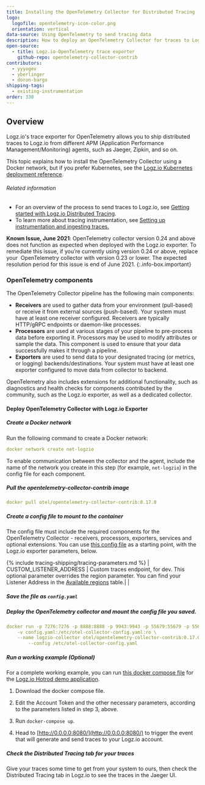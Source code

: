 ```yaml
---
title: Installing the OpenTelemetry Collector for Distributed Tracing
logo:
  logofile: opentelemetry-icon-color.png
  orientation: vertical
data-source: Using OpenTelemetry to send tracing data
description: How to deploy an OpenTelemetry Collector for traces to Logz.io
open-source:
  - title: Logz.io-OpenTelemetry trace exporter
    github-repo: opentelemetry-collector-contrib
contributors:
  - yyyogev
  - yberlinger
  - doron-bargo
shipping-tags:
  - existing-instrumentation
order: 330
---
```

## Overview

Logz.io's trace exporter for OpenTelemetry allows you to ship distributed traces to Logz.io from different APM (Application Performance Management/Monitoring) agents, such as Jaeger, Zipkin, and so on.

This topic explains how to install the OpenTelemetry Collector using a Docker network, but if you prefer Kubernetes, see the [Logz.io Kubernetes deployment reference](https://docs.logz.io/user-guide/distributed-tracing/k8s-deployment).  

###### Related information
+ For an overview of the process to send traces to Logz.io, see [Getting started with Logz.io Distributed Tracing](https://docs.logz.io/user-guide/distributed-tracing/getting-started-tracing). 
+ To learn more about tracing instrumentation, see [Setting up instrumentation and ingesting traces.](https://docs.logz.io/user-guide/distributed-tracing/tracing-instrumentation)



<!-- info-box-start:info -->
**Known Issue, June 2021**: OpenTelemetry collector version 0.24 and above does not function as expected when deployed with the Logz.io exporter. To remediate this issue, if you’re currently using version 0.24 or above, replace your  OpenTelemetry collector with version 0.23 or lower.
The expected resolution period for this issue is end of June 2021.
{:.info-box.important}
<!-- info-box-end -->

### OpenTelemetry components

The OpenTelemetry Collector pipeline has the following main components: 

* **Receivers** are used to gather data from your environment (pull-based) or receive it from external sources (push-based). Your system must have at least one receiver configured. Receivers are typically HTTP/gRPC endpoints or daemon-like processes. 
* **Processors** are used at various stages of your pipeline to pre-process data before exporting it.  Processors may be used to modify attributes or sample the data. This component is used to ensure that your data successfully makes it through a pipeline.  
* **Exporters** are used to send data to your designated tracing (or metrics, or logging) backends/destinations. Your system must have at least one exporter configured to move data from collector to backend.

OpenTelemetry also includes extensions for additional functionality, such as diagnostics and health checks for components contributed by the community, such as the Logz.io exporter, as well as a dedicated collector.

#### Deploy OpenTelemetry Collector with Logz.io Exporter

<div class="tasklist">

##### Create a Docker network
Run the following command to create a Docker network: 

```yaml
docker network create net-logzio
```

To enable communication between the collector and the agent, include the name of the network you create in this step (for example, `net-logzio`) in the config file for each component. 

##### Pull the opentelemetry-collector-contrib image

```yaml
docker pull otel/opentelemetry-collector-contrib:0.17.0
```

##### Create a config file to mount to the container

The config file must include the required components for the OpenTelemetry Collector - receivers, processors, exporters, services and optional extensions.
You can use [this config file](https://github.com/open-telemetry/opentelemetry-collector-contrib/blob/master/exporter/logzioexporter/example/config.yaml) as a starting point, with the Logz.io exporter parameters, below.


{% include tracing-shipping/tracing-parameters.md %}
| CUSTOM_LISTENER_ADDRESS | Custom traces endpoint, for dev. This optional parameter overrides the region parameter.  You can find your Listener Address in the [Available regions](https://docs.logz.io/user-guide/accounts/account-region.html#available-regions) table.| |



##### Save the file as `config.yaml`

##### Deploy the OpenTelemetry collector and mount the config file you saved.

```yaml
docker run -p 7276:7276 -p 8888:8888 -p 9943:9943 -p 55679:55679 -p 55680:55680 -p 9411:9411 \
    -v config.yaml:/etc/otel-collector-config.yaml:ro \
    --name logzio-collector otel/opentelemetry-collector-contrib:0.17.0 \  ## In the collector configuration, the --name attribute specifies the <<collector name>> used to run the collector. In this example, the <<collector-name>> is "logzio-collector"
        --config /etc/otel-collector-config.yaml
```

##### Run a working example (Optional)
For a complete working example, you can run [this docker compose file](https://raw.githubusercontent.com/logzio/logz-docs/master/shipping-config-samples/docker-compose.yaml) for the [Logz.io Hotrod demo application](https://docs.logz.io/user-guide/distributed-tracing/trace-hotrod-demo).

  1. Download the docker compose file.

  2. Edit the Account Token and the other necessary parameters, according to the parameters listed in step 3, above.
  3. Run `docker-compose up`. 
  4. Head to [http://0.0.0.0:8080/](http://0.0.0.0:8080/) to trigger the event that will generate and send traces to your Logz.io account.

##### Check the Distributed Tracing tab for your traces

Give your traces some time to get from your system to ours, then check the Distributed Tracing tab in Logz.io to see the traces in the Jaeger UI.


